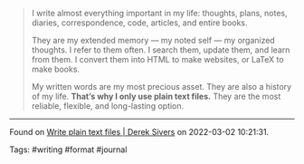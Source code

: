 > I write almost everything important in my life: thoughts, plans, notes, diaries, correspondence, code, articles, and entire books.
>
> They are my extended memory — my noted self — my organized thoughts. I refer to them often. I search them, update them, and learn from them. I convert them into HTML to make websites, or LaTeX to make books.
>
> My written words are my most precious asset. They are also a history of my life. **That’s why I only use plain text files.** They are the most reliable, flexible, and long-lasting option.

---
Found on [Write plain text files | Derek Sivers](https://sive.rs/plaintext) on 2022-03-02 10:21:31.

Tags: #writing #format #journal